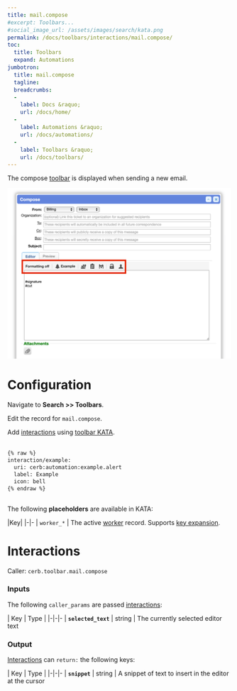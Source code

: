 ```yaml
---
title: mail.compose
#excerpt: Toolbars...
#social_image_url: /assets/images/search/kata.png
permalink: /docs/toolbars/interactions/mail.compose/
toc:
  title: Toolbars
  expand: Automations
jumbotron:
  title: mail.compose
  tagline: 
  breadcrumbs:
  -
    label: Docs &raquo;
    url: /docs/home/
  -
    label: Automations &raquo;
    url: /docs/automations/
  -
    label: Toolbars &raquo;
    url: /docs/toolbars/
---
```


The compose [toolbar](/docs/toolbars/) is displayed when sending a new email.

<div class="cerb-screenshot">
<img src="/assets/images/docs/toolbars/mail-compose.png" class="screenshot">
</div>

# Configuration

Navigate to **Search >> Toolbars**.

Edit the record for `mail.compose`.

Add [interactions](/docs/automations/triggers/interaction.worker/) using [toolbar KATA](/docs/toolbars/#kata).

<pre>
<code class="language-cerb">
{% raw %}
interaction/example:
  uri: cerb:automation:example.alert
  label: Example
  icon: bell
{% endraw %}
</code>
</pre>

The following **placeholders** are available in KATA:

|Key|
|-|-
| `worker_*` | The active [worker](/docs/records/types/worker/) record. Supports [key expansion](/docs/bots/behaviors/dictionaries/key-expansion/).

# Interactions

Caller: `cerb.toolbar.mail.compose`

### Inputs

The following `caller_params` are passed [interactions](/docs/automations/triggers/interaction.worker/):

| Key | Type |
|-|-|-
| **`selected_text`** | string | The currently selected editor text

### Output

[Interactions](/docs/automations/triggers/interaction.worker/) can `return:` the following keys:

| Key | Type |
|-|-|-
| **`snippet`** | string | A snippet of text to insert in the editor at the cursor
